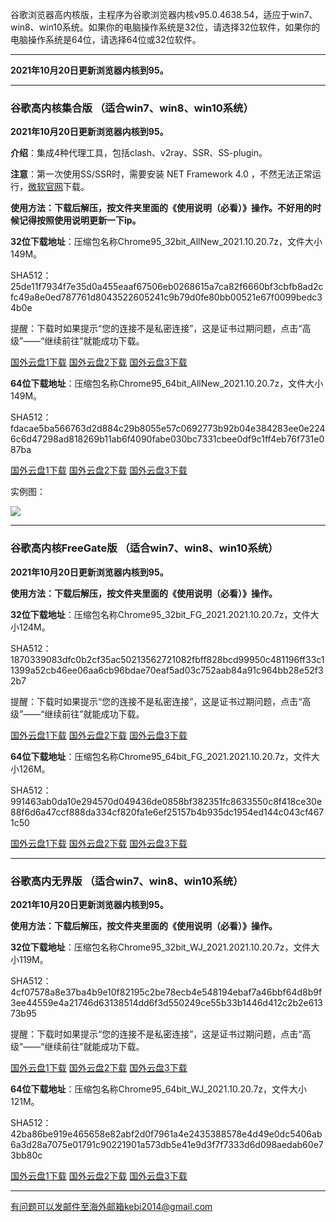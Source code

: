 谷歌浏览器高内核版，主程序为谷歌浏览器内核v95.0.4638.54，适应于win7、win8、win10系统。如果你的电脑操作系统是32位，请选择32位软件，如果你的电脑操作系统是64位，请选择64位或32位软件。

***

**2021年10月20日更新浏览器内核到95。**

***

### 谷歌高内核集合版  （适合win7、win8、win10系统）

**2021年10月20日更新浏览器内核到95。**

**介绍**：集成4种代理工具，包括clash、v2ray、SSR、SS-plugin。

**注意**：第一次使用SS/SSR时，需要安装 NET Framework 4.0 ，不然无法正常运行，[微软官网](https://www.microsoft.com/zh-cn/download/details.aspx?id=17718)下载。

**使用方法：下载后解压，按文件夹里面的《使用说明（必看）》操作。不好用的时候记得按照使用说明更新一下ip。**

**32位下载地址**：压缩包名称Chrome95_32bit_AllNew_2021.10.20.7z，文件大小149M。

SHA512：25de11f7934f7e35d0a455eaaf67506eb0268615a7ca82f6660bf3cbfb8ad2cfc49a8e0ed787761d8043522605241c9b79d0fe80bb00521e67f0099bedc34b0e

提醒：下载时如果提示“您的连接不是私密连接”，这是证书过期问题，点击“高级”——“继续前往”就能成功下载。

[国外云盘1下载](https://tr101.free4444.xyz/Chrome95_32bit_AllNew_2021.10.20.7z) 
[国外云盘2下载](https://tr61.free4444.xyz/Chrome95_32bit_AllNew_2021.10.20.7z) 
[国外云盘3下载](https://tr71.free4444.xyz/Chrome95_32bit_AllNew_2021.10.20.7z) 

**64位下载地址**：压缩包名称Chrome95_64bit_AllNew_2021.10.20.7z，文件大小149M。

SHA512：fdacae5ba566763d2d884c29b8055e57c0692773b92b04e384283ee0e2246c6d47298ad818269b11ab6f4090fabe030bc7331cbee0df9c1ff4eb76f731e087ba

[国外云盘1下载](https://tr101.free4444.xyz/Chrome95_64bit_AllNew_2021.10.20.7z) 
[国外云盘2下载](https://tr61.free4444.xyz/Chrome95_64bit_AllNew_2021.10.20.7z) 
[国外云盘3下载](https://tr71.free4444.xyz/Chrome95_64bit_AllNew_2021.10.20.7z) 

实例图：

![](https://cdn.jsdelivr.net/gh/Alvin9999/pac2/softimag/chrome90-2.PNG)

***

### 谷歌高内核FreeGate版  （适合win7、win8、win10系统）

**2021年10月20日更新浏览器内核到95。**

**使用方法：下载后解压，按文件夹里面的《使用说明（必看）》操作。**

**32位下载地址**：压缩包名称Chrome95_32bit_FG_2021.2021.10.20.7z，文件大小124M。

SHA512：1870339083dfc0b2cf35ac50213562721082fbff828bcd99950c481196ff33c11399a52cb46ee06aa6cb96bdae70eaf5ad03c752aab84a91c964bb28e52f32b7

提醒：下载时如果提示“您的连接不是私密连接”，这是证书过期问题，点击“高级”——“继续前往”就能成功下载。

[国外云盘1下载](https://tr101.free4444.xyz/Chrome95_32bit_FG_2021.10.20.7z) 
[国外云盘2下载](https://tr71.free4444.xyz/Chrome95_32bit_FG_2021.10.20.7z) 
[国外云盘3下载](https://tr61.free4444.xyz/Chrome95_32bit_FG_2021.10.20.7z) 

**64位下载地址**：压缩包名称Chrome95_64bit_FG_2021.2021.10.20.7z，文件大小126M。

SHA512：991463ab0da10e294570d049436de0858bf382351fc8633550c8f418ce30e88f6d6a47ccf888da334cf820fa1e6ef25157b4b935dc1954ed144c043cf4671c50

[国外云盘1下载](https://tr101.free4444.xyz/Chrome95_64bit_FG_2021.2021.10.20.7z) 
[国外云盘2下载](https://tr71.free4444.xyz/Chrome95_64bit_FG_2021.2021.10.20.7z) 
[国外云盘3下载](https://tr61.free4444.xyz/Chrome95_64bit_FG_2021.2021.10.20.7z) 

***

### 谷歌高内无界版  （适合win7、win8、win10系统）

**2021年10月20日更新浏览器内核到95。**

**使用方法：下载后解压，按文件夹里面的《使用说明（必看）》操作。**

**32位下载地址**：压缩包名称Chrome95_32bit_WJ_2021.2021.10.20.7z，文件大小119M。

SHA512：4cf07578a8e37ba4b9e10f82195c2be78ecb4e548194ebaf7a46bbf64d8b9f3ee44559e4a21746d63138514dd6f3d550249ce55b33b1446d412c2b2e61373b95

提醒：下载时如果提示“您的连接不是私密连接”，这是证书过期问题，点击“高级”——“继续前往”就能成功下载。

[国外云盘1下载](https://tr101.free4444.xyz/Chrome95_32bit_WJ_2021.10.20.7z) 
[国外云盘2下载](https://tr71.free4444.xyz/Chrome95_32bit_WJ_2021.10.20.7z) 
[国外云盘3下载](https://tr61.free4444.xyz/Chrome95_32bit_WJ_2021.10.20.7z) 

**64位下载地址**：压缩包名称Chrome95_64bit_WJ_2021.10.20.7z，文件大小121M。

SHA512：42ba86be919e465658e82abf2d0f7961a4e2435388578e4d49e0dc5406ab6a3d28a7075e01791c90221901a573db5e41e9d3f7f7333d6d098aedab60e73bb80c

[国外云盘1下载](https://tr101.free4444.xyz/Chrome95_64bit_WJ_2021.10.20.7z) 
[国外云盘2下载](https://tr71.free4444.xyz/Chrome95_64bit_WJ_2021.10.20.7z) 
[国外云盘3下载](https://tr61.free4444.xyz/Chrome95_64bit_WJ_2021.10.20.7z) 

***

有问题可以发邮件至海外邮箱kebi2014@gmail.com
